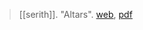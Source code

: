 > [[serith]]. "Altars". [web](http://www.ceisiwrserith.com/pier/altars.htm), [pdf](a/c-serithUNKNOWNa.pdf)